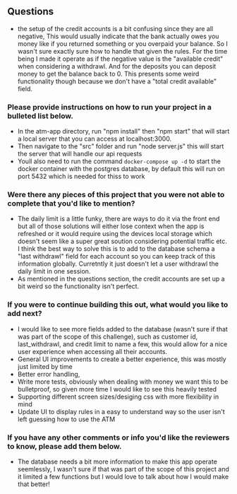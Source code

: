 ## Questions
- the setup of the credit accounts is a bit confusing since they are all negative, This would usually indicate that the bank actually owes you money like if you returned something or you overpaid your balance. So I wasn't sure exactly sure how to handle that given the rules. For the time being I made it operate as if the negative value is the "available credit" when considering a withdrawl. And for the deposits you can deposit money to get the balance back to 0. This presents some weird functionality though because we don't have a "total credit available" field. 

### Please provide instructions on how to run your project in a bulleted list below.

- In the atm-app directory, run "npm install" then "npm start" that will start a local server that you can access at localhost:3000.
- Then navigate to the "src" folder and run "node server.js" this will start the server that will handle our api requests
- Youll also need to run the command `docker-compose up -d` to start the docker container with the postgres database, by default this will run on port 5432 which is needed for thiss to work

### Were there any pieces of this project that you were not able to complete that you'd like to mention?
- The daily limit is a little funky, there are ways to do it via the front end but all of those solutions will either lose context when the app is refreshed or it would require using the devices local storage which doesn't seem like a super great soution considering potential traffic etc. I think the best way to solve this is to add to the database schema a "last withdrawl" field for each account so you can keep track of this information globally. Curretntly it just doesn't let a user withdrawl the daily limit in one session.
- As mentioned in the questions section, the credit accounts are set up a bit weird so the functionality isn't perfect.
### If you were to continue building this out, what would you like to add next?
- I would like to see more fields added to the database (wasn't sure if that was part of the scope of this challenge), such as customer id, last_withdrawl, and credit limit to  name a few, this would allow for a nice user experience when accessing all their accounts.
- General UI improvements to create a better experience, this was mostly just limited by time
- Better error handling,
- Write more tests, obviously when dealing with money we want this to be bulletproof, so given more time I would like to see this heavily tested
- Supporting different screen sizes/desiging css with more flexibility in mind
- Update UI to display rules in a easy to understand way so the user isn't left guessing how to use the ATM

### If you have any other comments or info you'd like the reviewers to know, please add them below.
- The database needs a bit more information to make this app operate seemlessly, I wasn't sure if that was part of the scope of this project and it limited a few functions but I would love to talk about how I would make that better!

